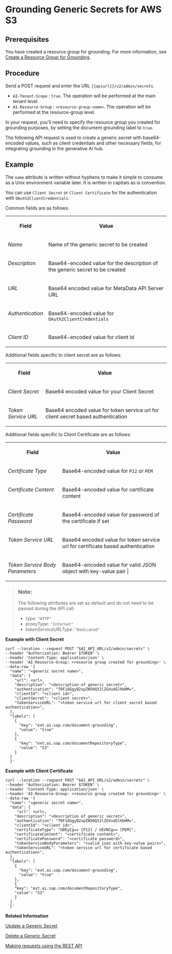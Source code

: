 <!-- loio526b0ba358944d03b5454c801e1d8252 -->

# Grounding Generic Secrets for AWS S3



<a name="loio526b0ba358944d03b5454c801e1d8252__prereq_udx_nph_fdc"/>

## Prerequisites

You have created a resource group for grounding. For more information, see [Create a Resource Group for Grounding](create-a-resource-group-for-grounding-6712bfe.md).



<a name="loio526b0ba358944d03b5454c801e1d8252__steps_mm3_sy2_zcc"/>

## Procedure

Send a POST request and enter the URL `{{apiurl}}/v2/admin/secrets`.

-   `AI-Tenant-Scope` : `true`. The operation will be performed at the main tenant level.
-   `AI-Resource-Group` : <code><i class="varname">&lt;resource-group-name&gt;</i></code>. The operation will be performed at the resource-group level.

In your request, you'll need to specify the resource group you created for grounding purposes, by setting the document grounding label to `true`.

The following API request is used to create a generic secret with base64-encoded values, such as client credentials and other necessary fields, for integrating grounding in the generative AI hub.

<a name="concept_ytf_w5v_c2c"/>

<!-- concept\_ytf\_w5v\_c2c -->

## Example

The `name` attribute is written without hyphens to make it simple to consume as a Unix environment variable later. It is written in capitals as is convention.

You can use `Client Secret` or `Client Certificate` for the authentication with `OAuth2ClientCredentials`.

Common fields are as follows:


<table>
<tr>
<th valign="top">

Field

</th>
<th valign="top">

Value

</th>
</tr>
<tr>
<td valign="top">

*Name*

</td>
<td valign="top">

Name of the generic secret to be created

</td>
</tr>
<tr>
<td valign="top">

*Description*

</td>
<td valign="top">

Base64-encoded value for the description of the generic secret to be created

</td>
</tr>
<tr>
<td valign="top">

*URL*

</td>
<td valign="top">

Base64 encoded value for MetaData API Server URL

</td>
</tr>
<tr>
<td valign="top">

*Authentication*

</td>
<td valign="top">

Base64-encoded value for `OAuth2ClientCredentials`

</td>
</tr>
<tr>
<td valign="top">

*Client ID* 

</td>
<td valign="top">

Base64-encoded value for client id

</td>
</tr>
</table>

Additional fields specific to client secret are as follows:


<table>
<tr>
<th valign="top">

Field

</th>
<th valign="top">

Value

</th>
</tr>
<tr>
<td valign="top">

*Client Secret* 

</td>
<td valign="top">

Base64 encoded value for your Client Secret

</td>
</tr>
<tr>
<td valign="top">

*Token Service URL* 

</td>
<td valign="top">

Base64 encoded value for token service url for client secret based authentication

</td>
</tr>
</table>

Additional fields specific to Client Certificate are as follows:


<table>
<tr>
<th valign="top">

Field

</th>
<th valign="top">

Value

</th>
</tr>
<tr>
<td valign="top">

*Certificate Type* 

</td>
<td valign="top">

Base64-encoded value for `P12` or `PEM` 

</td>
</tr>
<tr>
<td valign="top">

*Certificate Content* 

</td>
<td valign="top">

Base64-encoded value for certificate content

</td>
</tr>
<tr>
<td valign="top">

*Certificate Password* 

</td>
<td valign="top">

Base64-encoded value for password of the certificate if set

</td>
</tr>
<tr>
<td valign="top">

*Token Service URL* 

</td>
<td valign="top">

Base64 encoded value for token service url for certificate based authentication

</td>
</tr>
<tr>
<td valign="top">

*Token Service Body Parameters* 

</td>
<td valign="top">

Base64-encoded value for valid JSON object with key-value pair |

</td>
</tr>
</table>

> ### Note:  
> The following attributes are set as default and do not need to be passed during the API call:
> 
> -   *type*: `"HTTP"`
> -   *proxyType*: `"Internet"`
> -   *tokenServiceURLType*: `"Dedicated"`

**Example with Client Secret**

```
curl --location --request POST "$AI_API_URL/v2/admin/secrets" \
--header "Authorization: Bearer $TOKEN" \
--header 'Content-Type: application/json' \
--header 'AI-Resource-Group: <resource group created for grounding>' \
--data-raw '{
  "name": "<generic secret name>",                     
  "data": {
    "url": <url>,
    "description": "<description of generic secret>",
    "authentication": "T0F1dGgyQ2xpZW50Q3JlZGVudGlhbHM=",
    "clientId": "<client id>",
    "clientSecret": "<client secret>",
    "tokenServiceURL": "<token service url for client secret based authentication>",           
  },
  "labels": [
    {
      "key": "ext.ai.sap.com/document-grounding", 
      "value": "true"
    },
    {
      "key": "ext.ai.sap.com/documentRepositoryType", 
      "value": "S3"
    }
  ]
  }'					
```

**Example with Client Certificate**

```
curl --location --request POST "$AI_API_URL/v2/admin/secrets" \
--header "Authorization: Bearer $TOKEN" \
--header 'Content-Type: application/json' \
--header 'AI-Resource-Group: <resource group created for grounding>' \
--data-raw '{
  "name": "<generic secret name>", 
  "data": {
     "url": <url>,
    "description": "<description of generic secret>",
    "authentication": "T0F1dGgyQ2xpZW50Q3JlZGVudGlhbHM=",
    "clientId": "<client id>",
    "certificateType": "UDEyCg== [P12] / UEVNCg== [PEM]",
    "certificateContent": "<certificate content>",
    "certificatePassword": "<certificate password>",
    "tokenServiceBodyParameters": "<valid json with key-value pairs>",
    "tokenServiceURL": "<token service url for certificate based authentication>",
  },
  "labels": [
    {
      "key": "ext.ai.sap.com/document-grounding", 
      "value": "true"
    },
    {
    "key": "ext.ai.sap.com/documentRepositoryType", 
    "value": "S3"
    }
  ]
  }'
```

**Related Information**  


[Update a Generic Secret](update-a-generic-secret-b5d5970.md "")

[Delete a Generic Secret](delete-a-generic-secret-d5d5187.md "")

[Making requests using the REST API](https://docs.aws.amazon.com/AmazonS3/latest/API/RESTAPI.html)

